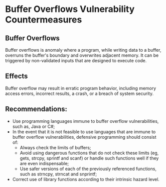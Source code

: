 # Buffer Overflows Vulnerability Countermeasures

## Buffer Overflows
Buffer overflows is anomaly where a program, while writing data to a buffer, overruns the buffer's boundary and overwrites adjacent memory. It can be triggered by non-validated inputs that are designed to execute code.

## Effects

Buffer overflow may result in erratic program behavior, including memory access errors, incorrect results, a crash, or a breach of system security.

## Recommendations:
 * Use programming languages immune to buffer overflow vulnerabilities, such as, Java or C#;
 * In the event that it is not feasible to use languages ​​that are immune to buffer overflow vulnerabilities, defensive programming should consist of:
   * Always check the limits of buffers;
   * Avoid using dangerous functions that do not check these limits (eg, gets, strcpy, sprintf and scanf) or handle such functions well if they are even indispensable;
   * Use safer versions of each of the previously referenced functions, such as strncpy, strncat and snprintf;
 * Correct use of library functions according to their intrinsic hazard level.
